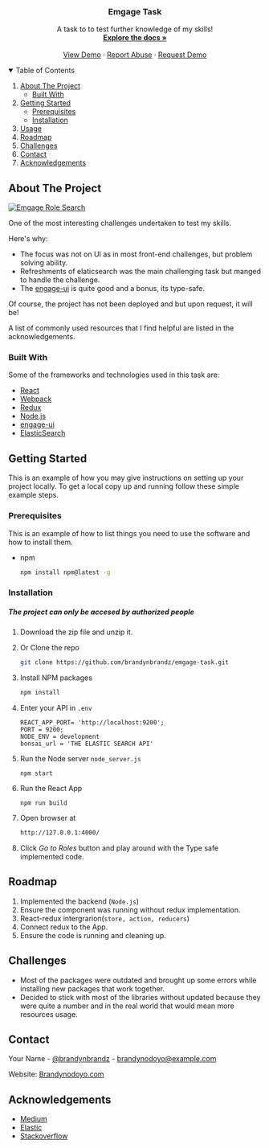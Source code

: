 <!-- PROJECT LOGO -->
<br />
<p align="center">

  <h3 align="center">Emgage Task</h3>

  <p align="center">
    A task to to test further knowledge of my skills!
    <br />
    <a href="https://github.com/brandynbrandz/emgage-task"><strong>Explore the docs »</strong></a>
    <br />
    <br />
    <a href="https://github.com/brandynbrandz/emgage-task">View Demo</a>
    ·
    <a href="https://github.com/brandynbrandz/emgage-task">Report Abuse</a>
    ·
    <a href="https://github.com/brandynbrandz">Request Demo</a>
  </p>
</p>

<!-- TABLE OF CONTENTS -->
<details open="open">
  <summary>Table of Contents</summary>
  <ol>
    <li>
      <a href="#about-the-project">About The Project</a>
      <ul>
        <li><a href="#built-with">Built With</a></li>
      </ul>
    </li>
    <li>
      <a href="#getting-started">Getting Started</a>
      <ul>
        <li><a href="#prerequisites">Prerequisites</a></li>
        <li><a href="#installation">Installation</a></li>
      </ul>
    </li>
    <li><a href="#usage">Usage</a></li>
    <li><a href="#roadmap">Roadmap</a></li>
    <li><a href="#challenges">Challenges</a></li>
    <li><a href="#contact">Contact</a></li>
    <li><a href="#acknowledgements">Acknowledgements</a></li>
  </ol>
</details>

<!-- ABOUT THE PROJECT -->

## About The Project

[![Emgage Role Search][product-screenshot]](https://github.com/brandynbrandz/emgage-task)

One of the most interesting challenges undertaken to test my skills.

Here's why:

- The focus was not on UI as in most front-end challenges, but problem solving ability.
- Refreshments of elaticsearch was the main challenging task but manged to handle the challenge.
- The [engage-ui](https://github.com/emgage/engage-ui) is quite good and a bonus, its type-safe.

Of course, the project has not been deployed and but upon request, it will be!

A list of commonly used resources that I find helpful are listed in the acknowledgements.

### Built With

Some of the frameworks and technologies used in this task are:

- [React](https://reactjs.org)
- [Webpack](https://jquery.com)
- [Redux](https://redux.js.org)
- [Node.js](https://nodejs.org)
- [engage-ui](https://github.com/emgage/engage-ui)
- [ElasticSearch](https://www.elastic.co)

<!-- GETTING STARTED -->

## Getting Started

This is an example of how you may give instructions on setting up your project locally.
To get a local copy up and running follow these simple example steps.

### Prerequisites

This is an example of how to list things you need to use the software and how to install them.

- npm
  ```sh
  npm install npm@latest -g
  ```

### Installation

##### The project can only be accesed by authorized people

1. Download the zip file and unzip it.
2. Or Clone the repo
   ```sh
   git clone https://github.com/brandynbrandz/emgage-task.git
   ```
3. Install NPM packages
   ```sh
   npm install
   ```
4. Enter your API in `.env`
   ```JS
   REACT_APP_PORT= 'http://localhost:9200';
   PORT = 9200;
   NODE_ENV = development
   bonsai_url = 'THE ELASTIC SEARCH API'
   ```
5. Run the Node server `node_server.js`
   ```JS
   npm start
   ```
6. Run the React App

   ```JS
   npm run build
   ```

7. Open browser at
   ```sh
   http://127.0.0.1:4000/
   ```
8. Click _Go to Roles_ button and play around with the Type safe implemented code.

<!-- ROADMAP -->

## Roadmap

1. Implemented the backend (`Node.js`)
2. Ensure the component was running without redux implementation.
3. React-redux intergrarion(`store, action, reducers`)
4. Connect redux to the App.
5. Ensure the code is running and cleaning up.

<!-- CHALLENGES -->

## Challenges

- Most of the packages were outdated and brought up some errors while installing new packages that work together.
- Decided to stick with most of the libraries without updated because they were quite a number and in the real world that would mean more resources usage.

<!-- CONTACT -->

## Contact

Your Name - [@brandynbrandz](https://twitter.com/brandynbrandz) - brandynodoyo@example.com

Website: [Brandynodoyo.com](https://brandynodoyo.com)

<!-- ACKNOWLEDGEMENTS -->

## Acknowledgements

- [Medium](https://medium.com/elasticsearch/introduction-to-elasticsearch-queries-b5ea254bf455)
- [Elastic](https://www.elastic.co/guide/en/elasticsearch/reference/current/query-dsl.html)
- [Stackoverflow](https://stackoverflow.com/)

<!-- MARKDOWN LINKS & IMAGES -->
<!-- https://www.markdownguide.org/basic-syntax/#reference-style-links -->

[contributors-shield]: https://img.shields.io/github/contributors/othneildrew/Best-README-Template.svg?style=for-the-badge
[contributors-url]: https://github.com/othneildrew/Best-README-Template/graphs/contributors
[issues-shield]: https://img.shields.io/github/issues/othneildrew/Best-README-Template.svg?style=for-the-badge
[license-shield]: https://img.shields.io/github/license/othneildrew/Best-README-Template.svg?style=for-the-badge
[license-url]: https://github.com/othneildrew/Best-README-Template/blob/master/LICENSE.txt
[linkedin-shield]: https://img.shields.io/badge/-LinkedIn-black.svg?style=for-the-badge&logo=linkedin&colorB=555
[linkedin-url]: https://www.linkedin.com/in/brandynodoyo/
[product-screenshot]: images/screenshot.png
